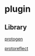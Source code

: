 # plugin

## Library

[protogen](https://google.golang.org/protobuf/compiler/protogen)

[protoreflect](https://github.com/jhump/protoreflect)
